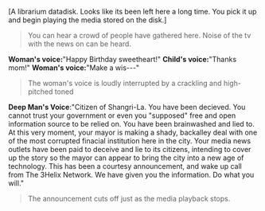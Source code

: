 [A librarium datadisk. Looks like its been left here a 
long time. You pick it up and begin playing the media 
stored on the disk.]

>You can hear a crowd of people have gathered here. Noise
of the tv with the news on can be heard.

**Woman's voice:**"Happy Birthday sweetheart!"
**Child's voice:**"Thanks mom!"
**Woman's voice:**"Make a wis---"

>The woman's voice is loudly interrupted by a crackling
and high-pitched toned

**Deep Man's Voice**:"Citizen of Shangri-La. You have been
decieved. You cannot trust your government or even you 
"supposed" free and open information source to be relied on.
You have been brainwashed and lied to. At this very moment, 
your mayor is making a shady, backalley deal with one of the most
corrupted finacial institution here in the city. Your media news 
outlets have been paid to deceive and lie to its citizens, intending
to cover up the story so the mayor can appear to bring the city 
into a new age of technology. This has been a courtesy announcement, 
and wake up call from The 3Helix Network. We have given you the 
information. Do what you will."

>The announcement cuts off just as the media playback stops.
